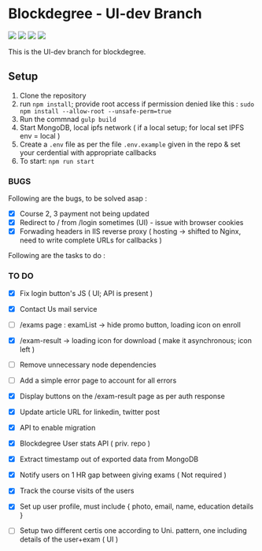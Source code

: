 # Blockdegree - UI-dev Branch

<img src="https://img.shields.io/badge/deploy--ready-no-red" />

<img src="https://img.shields.io/badge/tested-ongoing-blue" />
<img src="https://img.shields.io/badge/uat--ready-yes-green" />  
<img src="https://img.shields.io/badge/UI--ready-ongoing-blue" />  

This is the UI-dev branch for blockdegree. 

## Setup

1. Clone the repository
2. run `npm install`; provide root access if permission denied like this : `sudo npm install --allow-root --unsafe-perm=true`
3. Run the commnad `gulp build`
4. Start MongoDB, local ipfs network ( if a local setup; for local set IPFS env = local )
5. Create a `.env` file as per the file `.env.example` given in the repo & set your cerdential with appropriate callbacks
6. To start: `npm run start`  

### BUGS
Following are the bugs, to be solved asap : 
- [x] Course 2, 3 payment not being updated
- [x] Redirect to / from /login sometimes (UI) - issue with browser cookies
- [x] Forwading headers in IIS reverse proxy ( hosting -> shifted to Nginx, need to write complete URLs for callbacks )

Following are the tasks to do : 
### TO DO 
- [x] Fix login button's JS ( UI; API is present )
- [x] Contact Us mail service
- [ ] /exams page : examList -> hide promo button, loading icon on enroll
- [x] /exam-result -> loading icon for download ( make it asynchronous; icon left )
- [ ] Remove unnecessary node dependencies
- [ ] Add a simple error page to account for all errors
- [x] Display buttons on the /exam-result page as per auth response
- [x] Update article URL for linkedin, twitter post
- [x] API to enable migration
- [x] Blockdegree User stats API ( priv. repo ) 
- [x] Extract timestamp out of exported data from MongoDB
- [x] Notify users on 1 HR gap between giving exams ( Not required )
- [x] Track the course visits of the users 
- [x] Set up user profile, must include { photo, email, name, education details }
- [ ] Setup two different certis one according to Uni. pattern, one including details of the user+exam ( UI )


